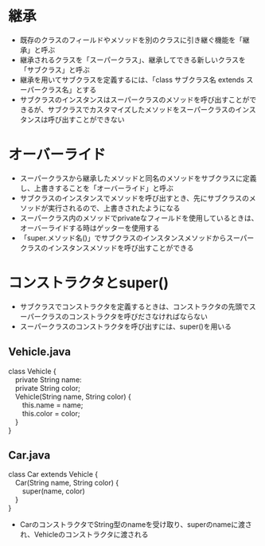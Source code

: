 # 継承
- 既存のクラスのフィールドやメソッドを別のクラスに引き継ぐ機能を「継承」と呼ぶ
- 継承されるクラスを「スーパークラス」、継承してできる新しいクラスを「サブクラス」と呼ぶ
- 継承を用いてサブクラスを定義するには、「class サブクラス名 extends スーパークラス名」とする
- サブクラスのインスタンスはスーパークラスのメソッドを呼び出すことができるが、サブクラスでカスタマイズしたメソッドをスーパークラスのインスタンスは呼び出すことができない

# オーバーライド
- スーパークラスから継承したメソッドと同名のメソッドをサブクラスに定義し、上書きすることを「オーバーライド」と呼ぶ
- サブクラスのインスタンスでメソッドを呼び出すとき、先にサブクラスのメソッドが実行されるので、上書きされたようになる
- スーパークラス内のメソッドでprivateなフィールドを使用しているときは、オーバーライドする時はゲッターを使用する
- 「super.メソッド名()」でサブクラスのインスタンスメソッドからスーパークラスのインスタンスメソッドを呼び出すことができる

# コンストラクタとsuper()
- サブクラスでコンストラクタを定義するときは、コンストラクタの先頭でスーパークラスのコンストラクタを呼びださなければならない
- スーパークラスのコンストラクタを呼び出すには、super()を用いる
## Vehicle.java
class Vehicle {  
&emsp;private String name:  
&emsp;private String color;  
&emsp;Vehicle(String name, String color) {  
&emsp;&emsp;this.name = name;  
&emsp;&emsp;this.color = color;  
&emsp;}  
}
## Car.java
class Car extends Vehicle {  
&emsp;Car(String name, String color) {  
&emsp;&emsp;super(name, color)  
&emsp;}  
}  
- CarのコンストラクタでString型のnameを受け取り、superのnameに渡され、Vehicleのコンストラクタに渡される
